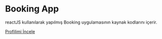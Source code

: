 
# Booking App

reactJS kullanılarak yapılmış Booking uygulamasının kaynak kodlarını içerir.




[Profilimi İncele](https://github.com/brkckr20)